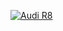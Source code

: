 [![Audi R8](http://img.youtube.com/vi/KOxbO0EI4MA/0.jpg)](https://www.youtube.com/watch?v=1Q5CXN7soQg&t=62s "Seaspiracy")



